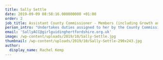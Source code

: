 ```yaml
---
title: Sally Settle
date: 2019-09-09 08:58:16.000000000 +01:00
order: 2
job_title: Assistant County Commissioner - Members (including Growth and Retention)
person_intro: "Undertakes duties assigned to her by the County Commissioner and is her representative."
email: 'SallyACC@girlguidinghertfordshire.org.uk'
image: /wp-content/uploads/2019/10/Sally-Settle.jpg
thumbnail: /wp-content/uploads/2019/10/Sally-Settle-290x243.jpg
author:
  display_name: Rachel Kemp
---
```


